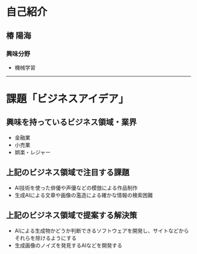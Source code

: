 # 自己紹介

## 椿 陽海

### 興味分野

- 機械学習

***

# 課題「ビジネスアイデア」

## 興味を持っているビジネス領域・業界

- 金融業
- 小売業
- 娯楽・レジャー

## 上記のビジネス領域で注目する課題
- AI技術を使った俳優や声優などの模倣による作品制作
- 生成AIによる文章や画像の濫造による確かな情報の検索困難

## 上記のビジネス領域で提案する解決策
- AIによる生成物かどうか判断できるソフトウェアを開発し、サイトなどからそれらを除けるようにする
- 生成画像のノイズを発見するAIなどを開発する

